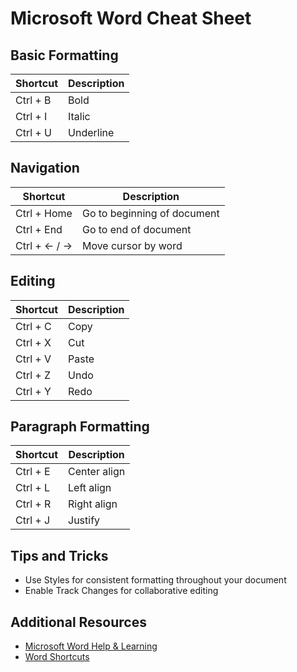 # Microsoft Word Cheat Sheet

## Basic Formatting

| Shortcut | Description |
|----------|-------------|
| Ctrl + B | Bold |
| Ctrl + I | Italic |
| Ctrl + U | Underline |

## Navigation

| Shortcut | Description |
|----------|-------------|
| Ctrl + Home | Go to beginning of document |
| Ctrl + End | Go to end of document |
| Ctrl + ← / → | Move cursor by word |

## Editing

| Shortcut | Description |
|----------|-------------|
| Ctrl + C | Copy |
| Ctrl + X | Cut |
| Ctrl + V | Paste |
| Ctrl + Z | Undo |
| Ctrl + Y | Redo |

## Paragraph Formatting

| Shortcut | Description |
|----------|-------------|
| Ctrl + E | Center align |
| Ctrl + L | Left align |
| Ctrl + R | Right align |
| Ctrl + J | Justify |

## Tips and Tricks
- Use Styles for consistent formatting throughout your document
- Enable Track Changes for collaborative editing

## Additional Resources
- [Microsoft Word Help & Learning](https://support.microsoft.com/en-us/word)
- [Word Shortcuts](https://support.microsoft.com/en-us/office/keyboard-shortcuts-in-word-95ef89dd-7142-4b50-afb2-f762f663ceb2)
